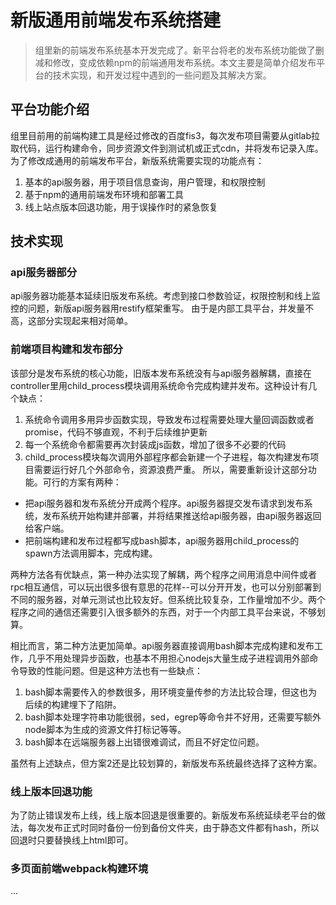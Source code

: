 # 新版通用前端发布系统搭建
> 组里新的前端发布系统基本开发完成了。新平台将老的发布系统功能做了删减和修改，变成依赖npm的前端通用发布系统。本文主要是简单介绍发布平台的技术实现，和开发过程中遇到的一些问题及其解决方案。
## 平台功能介绍
组里目前用的前端构建工具是经过修改的百度fis3，每次发布项目需要从gitlab拉取代码，运行构建命令，同步资源文件到测试机或正式cdn，并将发布记录入库。为了修改成通用的前端发布平台，新版系统需要实现的功能点有：
1. 基本的api服务器，用于项目信息查询，用户管理，和权限控制
2. 基于npm的通用前端发布环境和部署工具
3. 线上站点版本回退功能，用于误操作时的紧急恢复
## 技术实现
### api服务器部分
api服务器功能基本延续旧版发布系统。考虑到接口参数验证，权限控制和线上监控的问题，新版api服务器用restify框架重写。
由于是内部工具平台，并发量不高，这部分实现起来相对简单。
### 前端项目构建和发布部分
该部分是发布系统的核心功能，旧版本发布系统没有与api服务器解耦，直接在controller里用child_process模块调用系统命令完成构建并发布。这种设计有几个缺点：
1. 系统命令调用多用异步函数实现，导致发布过程需要处理大量回调函数或者promise，代码不够直观，不利于后续维护更新
2. 每一个系统命令都需要再次封装成js函数，增加了很多不必要的代码
3. child_process模块每次调用外部程序都会新建一个子进程，每次构建发布项目需要运行好几个外部命令，资源浪费严重。
所以，需要重新设计这部分功能。可行的方案有两种：
- 把api服务器和发布系统分开成两个程序。api服务器提交发布请求到发布系统，发布系统开始构建并部署，并将结果推送给api服务器，由api服务器返回给客户端。
- 把前端构建和发布过程都写成bash脚本，api服务器用child_process的spawn方法调用脚本，完成构建。 

两种方法各有优缺点，第一种办法实现了解耦，两个程序之间用消息中间件或者rpc相互通信，可以玩出很多很有意思的花样--可以分开开发，也可以分别部署到不同的服务器，对单元测试也比较友好。但系统比较复杂，工作量增加不少。两个程序之间的通信还需要引入很多额外的东西，对于一个内部工具平台来说，不够划算。 

相比而言，第二种方法更加简单。api服务器直接调用bash脚本完成构建和发布工作，几乎不用处理异步函数，也基本不用担心nodejs大量生成子进程调用外部命令导致的性能问题。但是这种方法也有一些缺点：

1. bash脚本需要传入的参数很多，用环境变量传参的方法比较合理，但这也为后续的构建埋下了陷阱。
2. bash脚本处理字符串功能很弱，sed，egrep等命令并不好用，还需要写额外node脚本为生成的资源文件打标记等等。
3. bash脚本在远端服务器上出错很难调试，而且不好定位问题。

虽然有上述缺点，但方案2还是比较划算的，新版发布系统最终选择了这种方案。

### 线上版本回退功能
为了防止错误发布上线，线上版本回退是很重要的。新版发布系统延续老平台的做法，每次发布正式时同时备份一份到备份文件夹，由于静态文件都有hash，所以回退时只要替换线上html即可。

### 多页面前端webpack构建环境
...
